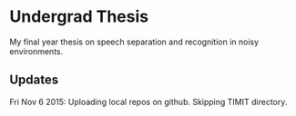 # Undergrad Thesis
My final year thesis on speech separation and recognition in noisy environments.

Updates
--------
Fri Nov 6 2015:  Uploading local repos on github. Skipping TIMIT directory. 
